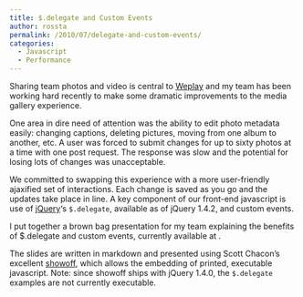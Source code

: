 ```yaml
---
title: $.delegate and Custom Events
author: rossta
permalink: /2010/07/delegate-and-custom-events/
categories:
  - Javascript
  - Performance
---
```

Sharing team photos and video is central to [Weplay][1] and my team has been working hard recently to make some dramatic improvements to the media gallery experience.

 [1]: http://www.weplay.com

One area in dire need of attention was the ability to edit photo metadata easily: changing captions, deleting pictures, moving from one album to another, etc. A user was forced to submit changes for up to sixty photos at a time with one post request. The response was slow and the potential for losing lots of changes was unacceptable.

We committed to swapping this experience with a more user-friendly ajaxified set of interactions. Each change is saved as you go and the updates take place in line. A key component of our front-end javascript is use of [jQuery][2]‘s `$.delegate`, available as of jQuery 1.4.2, and custom events.

 [2]: http://jquery.com/

I put together a brown bag presentation for my team explaining the benefits of $.delegate and custom events, currently available at .

The slides are written in markdown and presented using Scott Chacon’s excellent [showoff][3], which allows the embedding of printed, executable javascript. Note: since showoff ships with jQuery 1.4.0, the `$.delegate` examples are not currently executable.

 [3]: http://github.com/schacon/showoff
